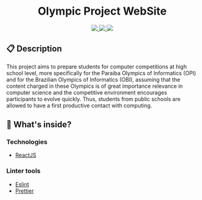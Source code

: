 <h1 align="center">
  Olympic Project WebSite
</h1>

<p align="center">
  <a href="https://github.com/henry-ns/portfolio/graphs/commit-activity" alt="Maintenance">
    <img src="https://img.shields.io/badge/Maintained%3F-yes-green.svg" />
  </a>
  <a href="./LICENSE" alt="License: MIT">
    <img src="https://img.shields.io/badge/License-MIT-blue.svg" />
  </a>
  <a href="https://www.codefactor.io/repository/github/henry-ns/olympic-project" alt="CodeFactor">
    <img src="https://www.codefactor.io/repository/github/henry-ns/olympic-project/badge" />
  </a>
</p>

## :clipboard: Description
This project aims to prepare students for computer competitions at high school level, 
more specifically for the Paraiba Olympics of Informatics (OPI) and for the Brazilian Olympics of Informatics (OBI), 
assuming that the content charged in these Olympics is of great importance relevance in computer science and the 
competitive environment encourages participants to evolve quickly. Thus, students from public schools are allowed 
to have a first productive contact with computing.

## 🧐 What's inside?

### Technologies
- [ReactJS](http://reactjs.org/)

### Linter tools
- [Eslint](https://eslint.org/)
- [Prettier](https://prettier.io/)
